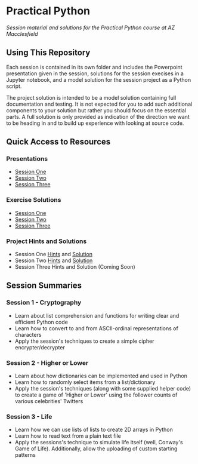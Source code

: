 # Practical Python

_Session material and solutions for the Practical Python course at AZ Macclesfield_

## Using This Repository

Each session is contained in its own folder and includes the Powerpoint presentation given in the session, solutions for the session execises in a Jupyter notebook, and a model solution for the session project as a Python script. 

The project solution is intended to be a model solution containing full documentation and testing. It is not expected for you to add such additional components to your solution but rather you should focus on the essential parts. A full solution is only provided as indication of the direction we want to be heading in and to build up experience with looking at source code.

## Quick Access to Resources

### Presentations

* [Session One](https://github.com/THargreaves/practical-python/blob/master/session_one/session_one_presentation.pptx?raw=true)
* [Session Two](https://github.com/THargreaves/practical-python/blob/master/session_two/session_two_presentation.pptx?raw=true)
* [Session Three](https://github.com/THargreaves/practical-python/blob/master/session_three/session_three_presentation.pptx?raw=true)

### Exercise Solutions

* [Session One](https://github.com/THargreaves/practical-python/blob/master/session_one/session_one_exercise_solutions.ipynb)
* [Session Two](https://github.com/THargreaves/practical-python/blob/master/session_two/session_two_exercise_solutions.ipynb)
* [Session Three](https://github.com/THargreaves/practical-python/blob/master/session_three/session_three_exercise_solutions.ipynb)

### Project Hints and Solutions

* Session One [Hints](https://github.com/THargreaves/practical-python/blob/master/session_one/session_one_hints.md) and [Solution](https://github.com/THargreaves/practical-python/blob/master/session_one/session_one_project_solutions.py)
* Session Two [Hints](https://github.com/THargreaves/practical-python/blob/master/session_two/session_two_hints.md) and [Solution](https://github.com/THargreaves/practical-python/blob/master/session_two/session_two_project_solutions.py)
* Session Three Hints and Solution (Coming Soon)

## Session Summaries

### Session 1 - Cryptography

* Learn about list comprehension and functions for writing clear and efficient Python code
* Learn how to convert to and from ASCII-ordinal representations of characters
* Apply the session's techniques to create a simple cipher encrypter/decrypter

### Session 2 - Higher or Lower

* Learn about how dictionaries can be implemented and used in Python
* Learn how to randomly select items from a list/dictionary
* Apply the session's techniques (along with some supplied helper code) to create a game of 'Higher or Lower' using the follower counts of various celebrities' Twitters

### Session 3 - Life

* Learn how we can use lists of lists to create 2D arrays in Python
* Learn how to read text from a plain text file
* Apply the sessions's technique to simulate life itself (well, Conway's Game of Life). Additionally, allow the uploading of custom starting patterns
